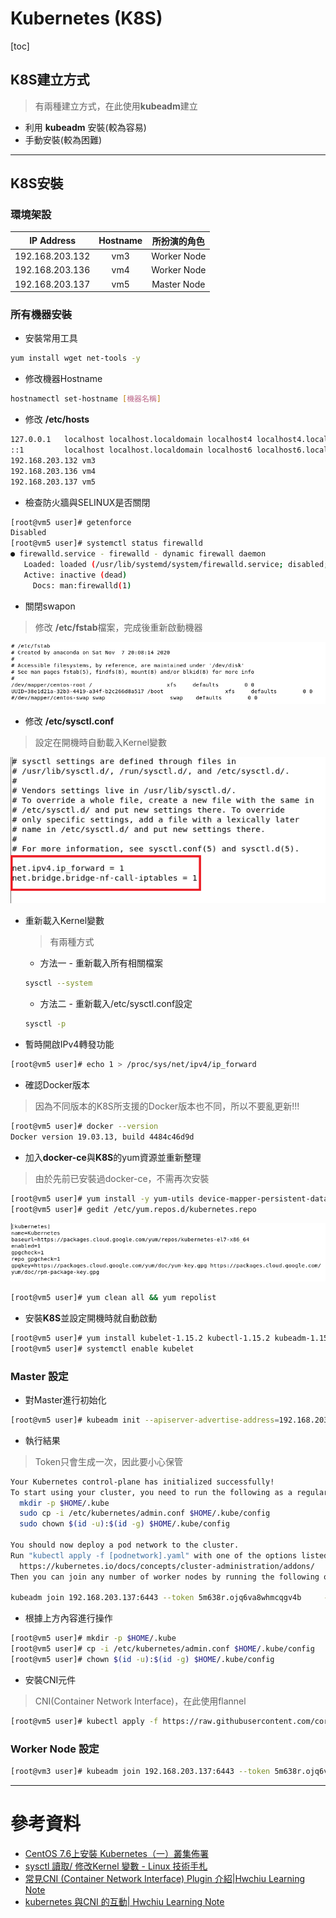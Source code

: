 # Kubernetes (K8S)

[toc]

## K8S建立方式
> 有兩種建立方式，在此使用**kubeadm**建立
* 利用 **kubeadm** 安裝(較為容易)
* 手動安裝(較為困難)
---
## K8S安裝
### 環境架設
|IP Address|Hostname|所扮演的角色|
|:----:|:----:|:----:|
|192.168.203.132|vm3|Worker Node|
|192.168.203.136|vm4|Worker Node|
|192.168.203.137|vm5|Master Node|

### 所有機器安裝

* 安裝常用工具

```sh
yum install wget net-tools -y
```

* 修改機器Hostname

```sh
hostnamectl set-hostname [機器名稱]
```

* 修改 **/etc/hosts**

```sh
127.0.0.1   localhost localhost.localdomain localhost4 localhost4.localdomain4
::1         localhost localhost.localdomain localhost6 localhost6.localdomain6
192.168.203.132 vm3
192.168.203.136 vm4
192.168.203.137 vm5
```

* 檢查防火牆與SELINUX是否關閉

```sh
[root@vm5 user]# getenforce
Disabled
[root@vm5 user]# systemctl status firewalld
● firewalld.service - firewalld - dynamic firewall daemon
   Loaded: loaded (/usr/lib/systemd/system/firewalld.service; disabled; vendor preset: enabled)
   Active: inactive (dead)
     Docs: man:firewalld(1)
```

* 關閉swapon
> 修改 **/etc/fstab**檔案，完成後重新啟動機器

![1201-01](./20201201/1201-01.png)

* 修改 **/etc/sysctl.conf**
>設定在開機時自動載入Kernel變數

![1201-02](./20201201/1201-02.png)

* 重新載入Kernel變數
    > 有兩種方式
    * 方法一 - 重新載入所有相關檔案
    ```sh
    sysctl --system
    ```

    * 方法二 -  重新載入/etc/sysctl.conf設定
    ```sh
    sysctl -p
    ```

* 暫時開啟IPv4轉發功能

```sh
[root@vm5 user]# echo 1 > /proc/sys/net/ipv4/ip_forward
```

* 確認Docker版本
> 因為不同版本的K8S所支援的Docker版本也不同，所以不要亂更新!!!

```sh
[root@vm5 user]# docker --version
Docker version 19.03.13, build 4484c46d9d
```

* 加入**docker-ce**與**K8S**的yum資源並重新整理
>由於先前已安裝過docker-ce，不需再次安裝

```sh
[root@vm5 user]# yum install -y yum-utils device-mapper-persistent-data lvm2
[root@vm5 user]# gedit /etc/yum.repos.d/kubernetes.repo
```
![1201-03](./20201201/1201-03.png)
```sh
[root@vm5 user]# yum clean all && yum repolist
```

* 安裝**K8S**並設定開機時就自動啟動

```sh
[root@vm5 user]# yum install kubelet-1.15.2 kubectl-1.15.2 kubeadm-1.15.2 --nogpgcheck --disableexcludes=kubernetes
[root@vm5 user]# systemctl enable kubelet
```
### Master 設定
* 對Master進行初始化
```sh
[root@vm5 user]# kubeadm init --apiserver-advertise-address=192.168.203.137 --pod-network-cidr=10.244.0.0/16 --service-cidr=10.96.0.0/12 --kubernetes-version=v1.15.2 --cri-socket="/var/run/dockershim.sock"
```

* 執行結果
>Token只會生成一次，因此要小心保管

```sh
Your Kubernetes control-plane has initialized successfully!
To start using your cluster, you need to run the following as a regular user:
  mkdir -p $HOME/.kube
  sudo cp -i /etc/kubernetes/admin.conf $HOME/.kube/config
  sudo chown $(id -u):$(id -g) $HOME/.kube/config

You should now deploy a pod network to the cluster.
Run "kubectl apply -f [podnetwork].yaml" with one of the options listed at:
  https://kubernetes.io/docs/concepts/cluster-administration/addons/
Then you can join any number of worker nodes by running the following on each as root:

kubeadm join 192.168.203.137:6443 --token 5m638r.ojq6va8whmcqgv4b     --discovery-token-ca-cert-hash sha256:267593169f632e44c1921038312754910ede1546fd094493a8c83bcc137d214b
```

* 根據上方內容進行操作

```sh
[root@vm5 user]# mkdir -p $HOME/.kube
[root@vm5 user]# cp -i /etc/kubernetes/admin.conf $HOME/.kube/config
[root@vm5 user]# chown $(id -u):$(id -g) $HOME/.kube/config
```

* 安裝CNI元件
> CNI(Container Network Interface)，在此使用flannel

```sh
[root@vm5 user]# kubectl apply -f https://raw.githubusercontent.com/coreos/flannel/master/Documentation/kube-flannel.yml
```
### Worker Node 設定
```sh
[root@vm3 user]# kubeadm join 192.168.203.137:6443 --token 5m638r.ojq6va8whmcqgv4b     --discovery-token-ca-cert-hash sha256:267593169f632e44c1921038312754910ede1546fd094493a8c83bcc137d214b
```
---
# 參考資料
* [CentOS 7.6上安裝 Kubernetes（一）叢集佈署](https://blog.tomy168.com/2019/08/centos-76-kubernetes.html)
* [sysctl 讀取/ 修改Kernel 變數 - Linux 技術手札](https://www.opencli.com/linux/sysctl-read-modify-kernel-var)
* [常見CNI (Container Network Interface) Plugin 介紹|Hwchiu Learning Note](https://www.hwchiu.com/cni-compare.html)
* [kubernetes 與CNI 的互動| Hwchiu Learning Note](https://www.hwchiu.com/kubernetes-cni.html)